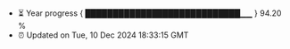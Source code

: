 - ⏳ Year progress { ████████████████████████████▁▁ } 94.20 %
- ⏰ Updated on Tue, 10 Dec 2024 18:33:15 GMT

